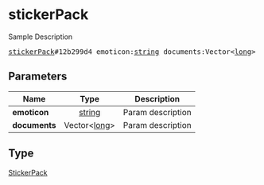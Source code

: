 # stickerPack

Sample Description

<pre>
<a href="../constructor/stickerPack.md">stickerPack</a>#12b299d4 emoticon:<a href="../type/string.md">string</a> documents:Vector&lt;<a href="../type/long.md">long</a>&gt; = <a href="../type/StickerPack.md">StickerPack</a>;</pre>
## Parameters

| Name | Type | Description |
|------|:----:|-------------|
| **emoticon** | <a href="../type/string.md">string</a> | Param description |
| **documents** | Vector&lt;<a href="../type/long.md">long</a>&gt; | Param description |

## Type

<a href="../type/StickerPack.md">StickerPack</a>
